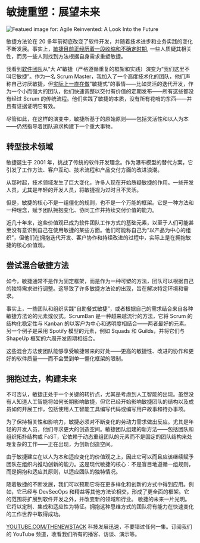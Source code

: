 # 敏捷重塑：展望未来

![Featued image for: Agile Reinvented: A Look Into the Future](https://cdn.thenewstack.io/media/2023/10/79f0f01f-developers-1024x576.jpg)

敏捷方法论在 20 多年前彻底改变了软件开发，并随着技术进步和业务实践的变化不断发展。事实上，[敏捷目前正经历着一段收缩和不确定时期](https://thenewstack.io/how-low-code-delivers-on-the-promise-of-agile/), 一些人质疑其相关性，而另一些人则找到方法根据自身需求重塑敏捷。

我看到[软件团队](https://thenewstack.io/heres-what-a-software-architect-does-in-an-agile-team/)从“大 A”敏捷（严格遵循重复的框架和实践）演变为“我们这里不叫它敏捷”。作为一名 Scrum Master，我加入了一个高度技术化的团队，他们声称自己讨厌敏捷，但[实际上一直在做](https://thenewstack.io/agile-devops-platform-engineering-confusion-stalls-devs/)"敏捷式"的事情——比如灵活的迭代开发，作为一个小而强大的团队，他们快速调整以交付有价值的定期发布——所有这些都没有经过 Scrum 的传统流程。他们实践了敏捷的本质，没有所有花哨的东西——并且有证据证明它有效。

尽管如此，在这样的演变中，敏捷所基于的原始原则——包括灵活性和以人为本——仍然指导着团队追求构建下一个重大事物。

## 转型技术领域

敏捷诞生于 2001 年，挑战了传统的软件开发理念。作为瀑布模型的替代方案，它引发了工作方法、客户互动、技术流程和产品交付方面的改进浪潮。

从那时起，技术领域发生了巨大变化，许多人现在开始质疑敏捷的作用。一些开发人员，尤其是年轻的开发人员，将敏捷视为过时且不灵活。

但是，敏捷的核心不是一组僵化的规则，也不是一个万能的框架。它是一种方法和一种理念，赋予团队拥抱变化、协同工作并持续交付价值的能力。

近几十年来，这些价值观已成为软件团队工作方式的基础元素，以至于人们可能甚至没有意识到自己在使用敏捷的某些方面。他们可能称自己为“以产品为中心的组织”，但他们在拥抱迭代开发、客户协作和持续改进的过程中，实际上是在拥抱敏捷的核心价值观。

## 尝试混合敏捷方法

如今，敏捷通常不是作为固定框架，而是作为一种可塑的方法，团队可以根据自己的独特需求进行调整。这导致了许多敏捷方法论的出现，旨在解决特定环境和需求。

事实上，一些团队和组织实践“自助餐式敏捷”，或者根据自己的需求结合来自各种敏捷方法论的元素或仪式。ScrumBan 是一种越来越流行的方法，它将 Scrum 的结构化稳定性与 Kanban 的以客户为中心和透明度相结合——两者最好的元素。另一个例子是采用 Spotify 模型的元素，例如 Squads 和 Guilds，并将它们与 ShapeUp 框架的六周开发周期相结合。

这些混合方法使团队能够享受敏捷带来的好处——更高的敏捷性、改进的协作和更好的软件质量——而不会受到单一僵化框架的限制。

## 拥抱过去，构建未来

不可否认，敏捷正处于一个关键的转折点，尤其是考虑到人工智能的出现。虽然没有人知道人工智能将如何长期影响敏捷，但它已经开始影响敏捷团队的结构以及成员如何开展工作，包括使用人工智能工具编写代码或编写用户故事和待办事项。

为了保持相关性和影响力，敏捷必须对不断变化的劳动力需求做出反应。尤其是年轻的开发人员，他们寻求更大的创造空间。敏捷团队组建的新方法——包括团队和组织拓扑结构或 FaST，它依赖于动态重组团队的元素而不是固定的团队结构来处理复杂的工作——正在出现，为创新创造空间。

由于敏捷建立在以人为本和适应变化的价值观之上，因此它可以而且应该继续赋予团队在组织内推动创新的能力。这是现代敏捷的核心：不是盲目地遵循一组规则，而是拥抱和适应其原则，以适应团队的独特情况。

随着敏捷的不断发展，我们可以预期它将在更多样化和创新的方式中得到应用。例如，它已经与 DevSecOps 和精益等其他方法论相交，形成了更全面的框架。它的范围将扩展到软件开发之外，并改变新的领域和行业。
敏捷的未来一片光明。它将以定制、集成和适应性为特征。拥抱这种思维方式的团队将有能力在快速变化的工作世界中取得成功。

[YOUTUBE.COM/THENEWSTACK](https://youtube.com/thenewstack?sub_confirmation=1) 科技发展迅速，不要错过任何一集。订阅我们的 YouTube 频道，收看我们所有的播客、访谈、演示等。